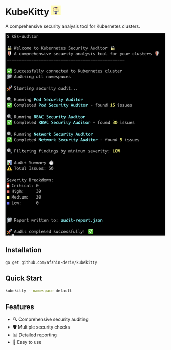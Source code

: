 # KubeKitty <img src="docs/static_files/kubekitty_logo.jpeg" width="30" alt="KubeKitty Logo">

A comprehensive security analysis tool for Kubernetes clusters.

<img src="./docs/static_files/sample_output.png" style="width: 500px;" alt="KubeKitty screenshot">

## Installation

```bash
go get github.com/afshin-deriv/kubekitty
```

## Quick Start

```bash
kubekitty --namespace default
```

## Features

- 🔍 Comprehensive security auditing
- 🛡️ Multiple security checks
- 📊 Detailed reporting
- 🚀 Easy to use
